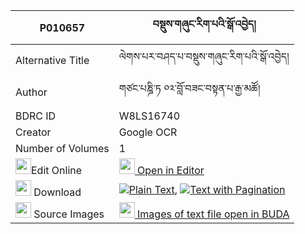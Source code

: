|P010657|བསྡུས་གཞུང་རིག་པའི་སྒོ་འབྱེད། 
| --- | --- 
|Alternative Title |ལེགས་པར་བཤད་པ་བསྡུས་གཞུང་རིག་པའི་སྒོ་འབྱེད།
|Author| གཙང་པཎྜི་ཏ ༠༢་བློ་བཟང་བསྟན་པ་རྒྱ་མཚོ།
|BDRC ID | W8LS16740
|Creator | Google OCR
|Number of Volumes| 1
|<img width="25" src="https://img.icons8.com/color/25/000000/edit-property.png">Edit Online| [<img width="25" src="https://avatars.githubusercontent.com/u/45091458?s=200&v=4"> Open in Editor](http://editor.openpecha.org/P010657)
|<img width="25" src="https://img.icons8.com/fluent/48/000000/download-2.png"/>  Download | [![](https://img.icons8.com/color/20/000000/txt.png)Plain Text](https://github.com/Openpecha/P010657/releases/download/v1/dushyung_rigpa_i_go_je_plain_P010657.zip), [![](https://img.icons8.com/color/20/000000/txt.png)Text with Pagination](https://github.com/Openpecha/P010657/releases/download/v1/dushyung_rigpa_i_go_je_pages_P010657.zip)
|<img width="25" src="https://img.icons8.com/plasticine/100/000000/pictures-folder.png"/>  Source Images | [<img width="25" src="https://library.bdrc.io/icons/BUDA-small.svg"> Images of text file open in BUDA](https://library.bdrc.io/show/bdr:W8LS16740)